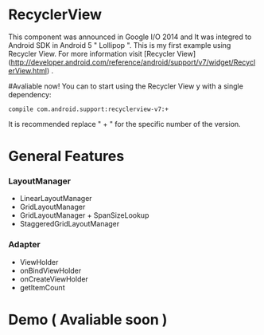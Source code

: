 # RecyclerView
This component was announced in Google I/O 2014 and It was integred to Android SDK in Android 5 " Lollipop ". This is my first example using Recycler View. 
For more information visit [Recycler View] (http://developer.android.com/reference/android/support/v7/widget/RecyclerView.html) . 

#Avaliable now! 
You can to start using the Recycler View y with a single dependency:
```
compile com.android.support:recyclerview-v7:+
```
It is recommended replace " + " for the specific number of the version. 

# General Features 

###  **LayoutManager**
* LinearLayoutManager 
* GridLayoutManager
* GridLayoutManager + SpanSizeLookup
* StaggeredGridLayoutManager

### **Adapter**
* ViewHolder 
* onBindViewHolder  
* onCreateViewHolder
* getItemCount 

# Demo ( Avaliable soon ) 



